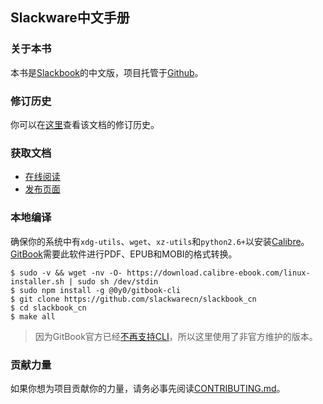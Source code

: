 ## Slackware中文手册

### 关于本书

本书是[Slackbook][ID_SLACKBOOK]的中文版，项目托管于[Github][ID_GITHUB]。

### 修订历史

你可以在[这里][ID_CHANGES]查看该文档的修订历史。

### 获取文档

+ [在线阅读][ID_ONLINE]
+ [发布页面][ID_RELEASES]

### 本地编译

确保你的系统中有`xdg-utils`、`wget`、`xz-utils`和`python2.6+`以安装[Calibre][ID_CALIBRE]。[GitBook][ID_GITBOOK]需要此软件进行PDF、EPUB和MOBI的格式转换。

```
$ sudo -v && wget -nv -O- https://download.calibre-ebook.com/linux-installer.sh | sudo sh /dev/stdin
$ sudo npm install -g @0y0/gitbook-cli
$ git clone https://github.com/slackwarecn/slackbook_cn
$ cd slackbook_cn
$ make all
```

> 因为GitBook官方已经[不再支持CLI][ID_GITBOOK_DEPRECATION]，所以这里使用了非官方维护的版本。

### 贡献力量

如果你想为项目贡献你的力量，请务必事先阅读[CONTRIBUTING.md](CONTRIBUTING.md)。

[ID_GITHUB]: https://github.com/slackwarecn/slackbook_cn "访问项目主页"
[ID_SLACKBOOK]: http://slackbook.org "访问The Revised Slackware Book Project主页"
[ID_CHANGES]: https://github.com/slackwarecn/slackbook_cn/blob/master/CHANGES.md "查看修订历史"
[ID_ONLINE]: https://slackwarecn.gitbook.io/slackbook_cn "阅读在线版本"
[ID_RELEASES]: https://github.com/slackwarecn/slackbook_cn/releases "查看已发布文档"
[ID_GITBOOK]: https://github.com/GitbookIO/gitbook "Gitbook项目主页"
[ID_GITBOOK_DEPRECATION]: https://github.com/GitbookIO/gitbook#%EF%B8%8F-deprecation-warning "查看GitBook官方不再支持CLI公告"
[ID_CALIBRE]: https://github.com/kovidgoyal/calibre/releases "点此获取Calibre"

